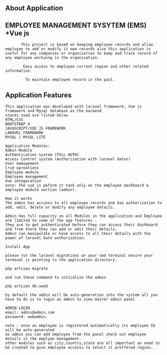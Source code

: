 

## About Application 

## EMPLOYEE MANAGEMENT SYSYTEM (EMS) +Vue js

           This project is based on keeping employee records and allow employee to add or modify it own records also this application is useful for any companies or organization to keep and track record of any employee workinng in the organization. 

            Easy access to employee current region and other related information.

             To maintain employee record in the past.

## Application Features
	This application was developed with laravel framework, Vue js framework and Mysql database as the backend
	stacks used are listed below
	HTML/CSS
	BOOTSTRAP 4
	JAVASCRIPT/VUE JS FRAMEWORK
	LARAVEL FRAMEWORK
	MYSQL / MYSQL LITE

	Application Modules:
	Admin Module 
	Authentication system (FULL AUTH)
	Access Control system (Authorization with laravel Gates)
	User mamagement
	Crud opreations
	Employee module
	Employee management
	Vue imtegaration 
	note: the vue js peform it task only on the employee dashboard & employee module section (admin).

	How it works 
	The admin has acccess to all employee records and has authorization to add, edit, delete or modify any employee details.

	Admin has full capacity on all Modules in the application and Employee are limited to some of the app features .
	they are to get authenticated before they can access their dashboard and from there they can add or edit their details.
	Admin can manipulate or have access to all their details with the power of laravel Gate authorization.

	Install App

	please run the laravel migrations on your cmd terminal ensure your terminal is pointing to the application directory.

	php artisan migrate

	and run these command to initialize the admin

	php artisan db:seed

	by default the admin will be auto-generation into the system all you have to do is to login as admin to view master admin panel

	ADMIN LOGIN 
	email: admin@admin.com
	password: webadmin.

	note : once an employee is registered automatically its employee ID will be auto-generated
	as admin you can add employee from the panel vheck out employee details in the emplyee management.
	other modules such as city,country,state are all important an need to be created to give employee accesss to select it preffered region.
